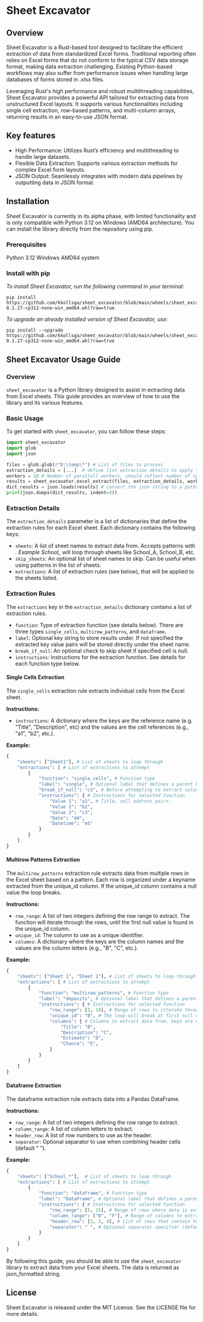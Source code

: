 # Sheet Excavator


## Overview
Sheet Excavator is a Rust-based tool designed to facilitate the efficient extraction of data from standardized Excel forms. Traditional reporting often relies on Excel forms that do not conform to the typical CSV data storage format, making data extraction challenging. Existing Python-based workflows may also suffer from performance issues when handling large databases of forms stored in .xlsx files.

Leveraging Rust's high performance and robust multithreading capabilities, Sheet Excavator provides a powerful API tailored for extracting data from unstructured Excel layouts. It supports various functionalities including single cell extraction, row-based patterns, and multi-column arrays, returning results in an easy-to-use JSON format.

## Key features
- High Performance: Utilizes Rust’s efficiency and multithreading to handle large datasets.
- Flexible Data Extraction: Supports various extraction methods for complex Excel form layouts.
- JSON Output: Seamlessly integrates with modern data pipelines by outputting data in JSON format.

## Installation
Sheet Excavator is currently in its alpha phase, with limited functionality and is only compatible with Python 3.12 on Windows (AMD64 architecture). You can install the library directly from the repository using pip.

### Prerequisites
Python 3.12
Windows AMD64 system

### Install with pip
*To install Sheet Excavator, run the following command in your terminal:*
```
pip install https://github.com/kkollsga/sheet_excavator/blob/main/wheels/sheet_excavator-0.1.27-cp312-none-win_amd64.whl?raw=true
```
*To upgrade an already installed version of Sheet Excavator, use:*
```
pip install --upgrade https://github.com/kkollsga/sheet_excavator/blob/main/wheels/sheet_excavator-0.1.27-cp312-none-win_amd64.whl?raw=true
```

## Sheet Excavator Usage Guide

### Overview
`sheet_excavator` is a Python library designed to assist in extracting data from Excel sheets. This guide provides an overview of how to use the library and its various features.

### Basic Usage
To get started with `sheet_excavator`, you can follow these steps:

```python
import sheet_excavator
import glob
import json

files = glob.glob(r"D:\temp\*") # List of files to process
extraction_details = [...]  # define list extraction details to apply to each file (see below)
workers = 10 # Number of parallell workers, should reflect number of cpu cores on the system.
results = sheet_excavator.excel_extract(files, extraction_details, workers0) # excel_extractor returns a json formated string
dict_results = json.loads(results) # convert the json string to a python dict
print(json.dumps(dict_results, indent=3))
```

### Extraction Details
The `extraction_details` parameter is a list of dictionaries that define the extraction rules for each Excel sheet. Each dictionary contains the following keys:
* `sheets`: A list of sheet names to extract data from. Accepts patterns with *. Example School_* will loop through sheets like School_A, School_B, etc.
* `skip_sheets`: An optional list of sheet names to skip. Can be useful when using patterns in the list of sheets.
* `extractions`: A list of extraction rules (see below), that will be applied to the sheets listed.


### Extraction Rules
The `extractions` key in the `extraction_details` dictionary contains a list of extraction rules.
* `function`: Type of extraction function (see details below). There are three types `single_cells`, `multirow_patterns`, and `dataframe`.
* `label`: Optional key string to store results under. If not specified the extracted key value pairs will be stored directly under the sheet name.
* `break_if_null`: An optional check to skip sheet if specified cell is null.
* `instructions`: Instructions for the extraction function. See details for each function type below. 

#### Single Cells Extraction
The `single_cells` extraction rule extracts individual cells from the Excel sheet.

**Instructions:**
* `instructions`: A dictionary where the keys are the reference name (e.g. "Title", "Description", etc) and the values are the cell references (e.g., "a1", "b2", etc.).

**Example:**
```python
{
    "sheets": ["Sheet1"], # List of sheets to loop through
    "extractions": [ # List of extractions to attempt
        {
            "function": "single_cells", # Function type
            "label": "single", # Optional label that defines a parent key
            "break_if_null": "c3", # Before attempting to extract values from sheet, checks if this cell is null
            "instructions": { # Instructions for selected function
                "Value 1": "a1", # Title, cell address pairs.
                "Value 2": "b2",
                "Value 3": "c3",
                "Date": "d4",
                "Datetime": "e5"
            }
        }
    ]
}
```

#### Multirow Patterns Extraction
The `multirow_patterns` extraction rule extracts data from multiple rows in the Excel sheet based on a pattern. Each row is organized under a keyname extracted from the unique_id column. If the unique_id column contains a null value the loop breaks.

**Instructions:**
* `row_range`: A list of two integers defining the row range to extract. The function will iterate through the rows, until the first null value is found in the unique_id column.
* `unique_id`: The column to use as a unique identifier.
* `columns`: A dictionary where the keys are the column names and the values are the column letters (e.g., "B", "C", etc.).

**Example:**
```python
{
    "sheets": ["Sheet 1", "Sheet 2"], # List of sheets to loop through
    "extractions": [ # List of extractions to attempt
        {
            "function": "multirow_patterns", # Function type
            "label": "deposits", # Optional label that defines a parent key
            "instructions": { # Instructions for selected function
                "row_range": [1, 10], # Range of rows to itterate through
                "unique_id": "B", # The loop will break at first null value in this column
                "columns": { # Columns to extract data from, keys are used as value title.
                    "Title": "B",
                    "Description": "C",
                    "Estimate": "D",
                    "Chance": "E",
                }
            }
        }
    ]
}
```

#### Dataframe Extraction
The dataframe extraction rule extracts data into a Pandas DataFrame.

**Instructions:**

* `row_range`: A list of two integers defining the row range to extract.
* `column_range`: A list of column letters to extract.
* `header_row`: A list of row numbers to use as the header.
* `separator`: Optional separator to use when combining header cells (default " ").

**Example:**
```python
{
    "sheets": ["School_*"],  # List of sheets to loop through
    "extractions": [ # List of extractions to attempt
        {
            "function": "dataframe", # Function type
            "label": "DataFrame", # Optional label that defines a parent key
            "instructions": { # Instructions for selected function
                "row_range": [5, 15], # Range of rows where data is extracted from
                "column_range": ["B", "F"], # Range of columns to extract headers and data
                "header_row": [2, 3, 4], # List of rows that contain header data (will be concatenated to a string)
                "separator": " ", # Optional separator specifier (defaults to " ")
            }
        }
    ]
}
```

By following this guide, you should be able to use the `sheet_excavator` library to extract data from your Excel sheets. The data is returned as json_formatted string.

## License
Sheet Excavator is released under the MIT License. See the LICENSE file for more details.